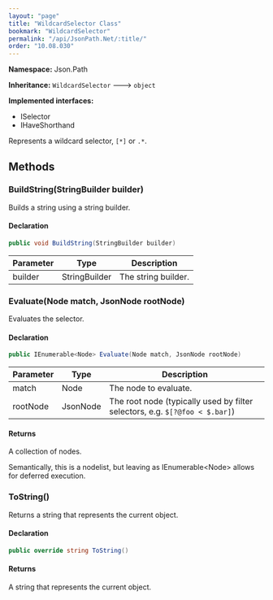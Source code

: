 ```yaml
---
layout: "page"
title: "WildcardSelector Class"
bookmark: "WildcardSelector"
permalink: "/api/JsonPath.Net/:title/"
order: "10.08.030"
---
```

**Namespace:** Json.Path

**Inheritance:**
`WildcardSelector`
 🡒 
`object`

**Implemented interfaces:**

- ISelector
- IHaveShorthand

Represents a wildcard selector, `[*]` or `.*`.

## Methods

### BuildString(StringBuilder builder)

Builds a string using a string builder.

#### Declaration

```c#
public void BuildString(StringBuilder builder)
```

| Parameter | Type | Description |
|---|---|---|
| builder | StringBuilder | The string builder. |


### Evaluate(Node match, JsonNode rootNode)

Evaluates the selector.

#### Declaration

```c#
public IEnumerable<Node> Evaluate(Node match, JsonNode rootNode)
```

| Parameter | Type | Description |
|---|---|---|
| match | Node | The node to evaluate. |
| rootNode | JsonNode | The root node (typically used by filter selectors, e.g. `$[?@foo < $.bar]`) |


#### Returns

A collection of nodes.
            
Semantically, this is a nodelist, but leaving as IEnumerable&lt;Node&gt; allows for deferred execution.

### ToString()

Returns a string that represents the current object.

#### Declaration

```c#
public override string ToString()
```


#### Returns

A string that represents the current object.

